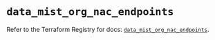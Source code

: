 # `data_mist_org_nac_endpoints`

Refer to the Terraform Registry for docs: [`data_mist_org_nac_endpoints`](https://registry.terraform.io/providers/juniper/mist/0.6.0/docs/data-sources/org_nac_endpoints).
